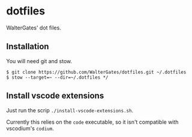 # dotfiles
WalterGates' dot files.

## Installation
You will need git and stow.
```
$ git clone https://github.com/WalterGates/dotfiles.git ~/.dotfiles
$ stow --target=~ --dir=~/.dotfiles */
```

## Install vscode extensions
Just run the scrip ```./install-vscode-extensions.sh```.

Currently this relies on the ```code``` executable, so it isn't compatible with vscodium's ```codium```.
